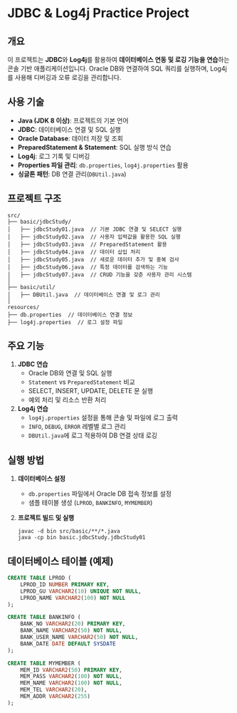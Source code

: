 # JDBC & Log4j Practice Project

## 개요

이 프로젝트는 **JDBC**와 **Log4j**를 활용하여 **데이터베이스 연동 및 로깅 기능을 연습**하는 콘솔 기반 애플리케이션입니다. Oracle DB와 연결하여 SQL 쿼리를 실행하며, Log4j를 사용해 디버깅과 오류 로깅을 관리합니다.

## 사용 기술

- **Java (JDK 8 이상)**: 프로젝트의 기본 언어
- **JDBC**: 데이터베이스 연결 및 SQL 실행
- **Oracle Database**: 데이터 저장 및 조회
- **PreparedStatement & Statement**: SQL 실행 방식 연습
- **Log4j**: 로그 기록 및 디버깅
- **Properties 파일 관리**: `db.properties`, `log4j.properties` 활용
- **싱글톤 패턴**: DB 연결 관리(`DBUtil.java`)

## 프로젝트 구조

```
src/
├── basic/jdbcStudy/
│   ├── jdbcStudy01.java  // 기본 JDBC 연결 및 SELECT 실행
│   ├── jdbcStudy02.java  // 사용자 입력값을 활용한 SQL 실행
│   ├── jdbcStudy03.java  // PreparedStatement 활용
│   ├── jdbcStudy04.java  // 데이터 삽입 처리
│   ├── jdbcStudy05.java  // 새로운 데이터 추가 및 중복 검사
│   ├── jdbcStudy06.java  // 특정 데이터를 검색하는 기능
│   ├── jdbcStudy07.java  // CRUD 기능을 갖춘 사용자 관리 시스템
│
├── basic/util/
│   ├── DBUtil.java  // 데이터베이스 연결 및 로그 관리
│
resources/
├── db.properties  // 데이터베이스 연결 정보
├── log4j.properties  // 로그 설정 파일
```

## 주요 기능

1. **JDBC 연습**
    - Oracle DB와 연결 및 SQL 실행
    - `Statement` vs `PreparedStatement` 비교
    - SELECT, INSERT, UPDATE, DELETE 문 실행
    - 예외 처리 및 리소스 반환 처리
2. **Log4j 연습**
    - `log4j.properties` 설정을 통해 콘솔 및 파일에 로그 출력
    - `INFO`, `DEBUG`, `ERROR` 레벨별 로그 관리
    - `DBUtil.java`에 로그 적용하여 DB 연결 상태 로깅

## 실행 방법

1. **데이터베이스 설정**
    - `db.properties` 파일에서 Oracle DB 접속 정보를 설정
    - 샘플 테이블 생성 (`LPROD`, `BANKINFO`, `MYMEMBER`)
2. **프로젝트 빌드 및 실행**
    
    ```
    javac -d bin src/basic/**/*.java
    java -cp bin basic.jdbcStudy.jdbcStudy01
    ```
    
## 데이터베이스 테이블 (예제)

```sql
CREATE TABLE LPROD (
    LPROD_ID NUMBER PRIMARY KEY,
    LPROD_GU VARCHAR2(10) UNIQUE NOT NULL,
    LPROD_NAME VARCHAR2(100) NOT NULL
);

CREATE TABLE BANKINFO (
    BANK_NO VARCHAR2(20) PRIMARY KEY,
    BANK_NAME VARCHAR2(50) NOT NULL,
    BANK_USER_NAME VARCHAR2(50) NOT NULL,
    BANK_DATE DATE DEFAULT SYSDATE
);

CREATE TABLE MYMEMBER (
    MEM_ID VARCHAR2(50) PRIMARY KEY,
    MEM_PASS VARCHAR2(100) NOT NULL,
    MEM_NAME VARCHAR2(100) NOT NULL,
    MEM_TEL VARCHAR2(20),
    MEM_ADDR VARCHAR2(255)
);
```
